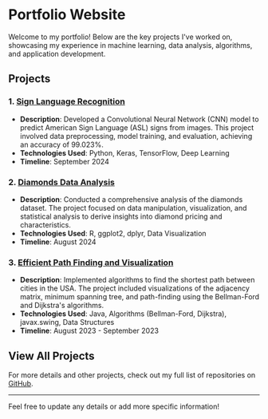 # Portfolio Website

Welcome to my portfolio! Below are the key projects I've worked on, showcasing my experience in machine learning, data analysis, algorithms, and application development.

## Projects

### 1. [Sign Language Recognition](https://github.com/Gowtham-Pentela/Sign-Language-Recognition)
- **Description**: Developed a Convolutional Neural Network (CNN) model to predict American Sign Language (ASL) signs from images. This project involved data preprocessing, model training, and evaluation, achieving an accuracy of 99.023%.
- **Technologies Used**: Python, Keras, TensorFlow, Deep Learning
- **Timeline**: September 2024

### 2. [Diamonds Data Analysis](https://github.com/Gowtham-Pentela/R/tree/main/Diamonds)
- **Description**: Conducted a comprehensive analysis of the diamonds dataset. The project focused on data manipulation, visualization, and statistical analysis to derive insights into diamond pricing and characteristics.
- **Technologies Used**: R, ggplot2, dplyr, Data Visualization
- **Timeline**: August 2024

### 3. [Efficient Path Finding and Visualization](https://github.com/Gowtham-Pentela/Algo_Course)
- **Description**: Implemented algorithms to find the shortest path between cities in the USA. The project included visualizations of the adjacency matrix, minimum spanning tree, and path-finding using the Bellman-Ford and Dijkstra's algorithms.
- **Technologies Used**: Java, Algorithms (Bellman-Ford, Dijkstra), javax.swing, Data Structures
- **Timeline**: August 2023 - September 2023

## View All Projects
For more details and other projects, check out my full list of repositories on [GitHub](https://github.com/Gowtham-Pentela?tab=repositories).

---

Feel free to update any details or add more specific information!